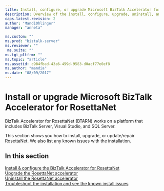 ```yaml
---
title: Install, configure, or upgrade Microsoft BizTalk Accelerator for RosettaNet (BTARN) | Microsoft Docs
description: Overview of the install, configure, upgrade, uninstall, and troubleshoot of the RosettaNet accelerator in BizTalk Server
caps.latest.revision: 2
author: "MandiOhlinger"
manager: "anneta"

ms.custom: ""
ms.prod: "biztalk-server"
ms.reviewer: ""
 ms.suite: ""
ms.tgt_pltfrm: ""
ms.topic: "article"
ms.assetid: c984fbad-43a6-459d-9583-d0acf77e0ef8
ms.author: "mandia"
ms.date: "08/09/2017"
---
```



# Install or upgrade Microsoft BizTalk Accelerator for RosettaNet

BizTalk Accelerator for RosettaNet (BTARN) works on a platform that includes BizTalk Server, Visual Studio, and SQL Server.

This section shows you how to install, upgrade, or update/repair RosettaNet. We also list any known issues with the installation.

## In this section

[Install & configure the BizTalk Accelerator for RosettaNet](install-configure-biztalk-accelerator-for-rosettanet.md)  
[Upgrade the RosettaNet accelerator](upgrade-biztalk-accelerator-for-rosettanet.md)  
[Uninstall the RosettaNet accelerator](uninstall-biztalk-accelerator-for-rosettanet.md)  
[Troubleshoot the installation and see the known install issues](troubleshoot-known-issues-installation.md)
